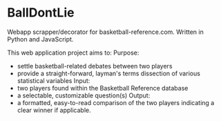BallDontLie
===========

Webapp scrapper/decorator for basketball-reference.com.  Written in Python and JavaScript.

This web application project aims to:
Purpose:
* settle basketball-related debates between two players
* provide a straight-forward, layman's terms dissection of various statistical variables
Input: 
* two players found within the Basketball Reference database
* a selectable, customizable question(s)
Output: 
* a formatted, easy-to-read comparison of the two players indicating a clear winner if applicable.

